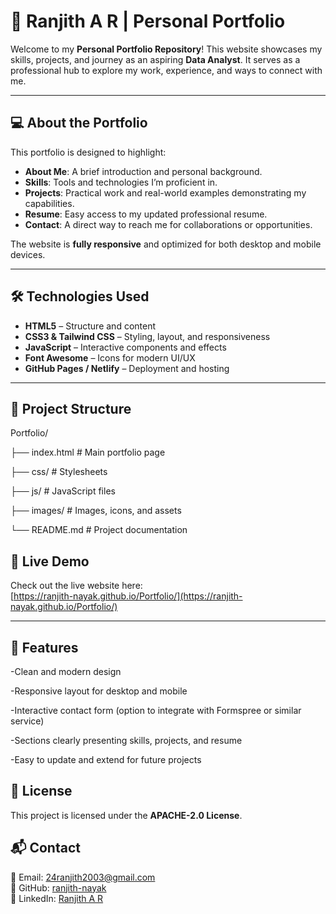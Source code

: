 # 🌟 Ranjith A R | Personal Portfolio

Welcome to my **Personal Portfolio Repository**!
This website showcases my skills, projects, and journey as an aspiring **Data Analyst**. It serves as a professional hub to explore my work, experience, and ways to connect with me.

---

## 💻 About the Portfolio
This portfolio is designed to highlight:

- **About Me**: A brief introduction and personal background.  
- **Skills**: Tools and technologies I’m proficient in.  
- **Projects**: Practical work and real-world examples demonstrating my capabilities.  
- **Resume**: Easy access to my updated professional resume.  
- **Contact**: A direct way to reach me for collaborations or opportunities.

The website is **fully responsive** and optimized for both desktop and mobile devices.

---

## 🛠 Technologies Used
- **HTML5** – Structure and content  
- **CSS3 & Tailwind CSS** – Styling, layout, and responsiveness  
- **JavaScript** – Interactive components and effects  
- **Font Awesome** – Icons for modern UI/UX  
- **GitHub Pages / Netlify** – Deployment and hosting  

---

## 📂 Project Structure
Portfolio/

├── index.html # Main portfolio page

├── css/ # Stylesheets

├── js/ # JavaScript files

├── images/ # Images, icons, and assets

└── README.md # Project documentation

## 🚀 Live Demo
Check out the live website here:  
[https://ranjith-nayak.github.io/Portfolio/](https://ranjith-nayak.github.io/Portfolio/)

---
## 🔹 Features

-Clean and modern design

-Responsive layout for desktop and mobile

-Interactive contact form (option to integrate with Formspree or similar service)

-Sections clearly presenting skills, projects, and resume

-Easy to update and extend for future projects

## 📜 License
This project is licensed under the **APACHE-2.0 License**.

## 📬 Contact
📧 Email: 24ranjith2003@gmail.com  
🐙 GitHub: [ranjith-nayak](https://github.com/ranjith-nayak)  
💼 LinkedIn: [Ranjith A R](https://www.linkedin.com/in/ranjith-a-r/)
